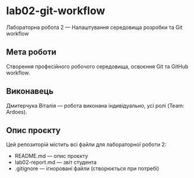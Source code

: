 # lab02-git-workflow
Лабораторна робота 2 — Налаштування середовища розробки та Git workflow

## Мета роботи
Створення професійного робочого середовища, освоєння Git та GitHub workflow.

## Виконавець
Дмитерчука Віталія — робота виконана індивідуально, усі ролі (Team: Ardoes).

## Опис проєкту
Цей репозиторій містить всі файли для лабораторної роботи 2:
- README.md — опис проєкту
- lab02-report.md — звіт студента
- .gitignore — ігноровані файли (створюється при потребі)